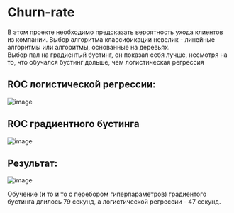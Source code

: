 # Churn-rate

В этом проекте необходимо предсказать вероятность ухода клиентов из компании. Выбор алгоритма классификации невелик - линейные алгоритмы или алгоритмы, основанные на деревьях. <br />
Выбор пал на градиентый бустинг, он показал себя лучше, несмотря на то, что обучался бустинг дольше, чем логистическая регрессия <br />
## ROC логистической регрессии: <br />
![image](https://user-images.githubusercontent.com/67287877/213864892-ef39a692-c0cf-4ea3-b02c-bdb4bd90b3a5.png) <br />

## ROC градиентного бустинга <br />
![image](https://user-images.githubusercontent.com/67287877/213864908-2fd31938-bfd8-47f7-ab93-4c3d19db0e74.png)
<br />

## Результат: <br />
![image](https://user-images.githubusercontent.com/67287877/213864946-3e986608-04c0-4ec9-a26e-42d1ec0f7fd0.png) <br />

Обучение (и то и то с перебором гиперпараметров) градиентого бустинга длилось 79 секунд, а логистической регрессии - 47 секунд. 
